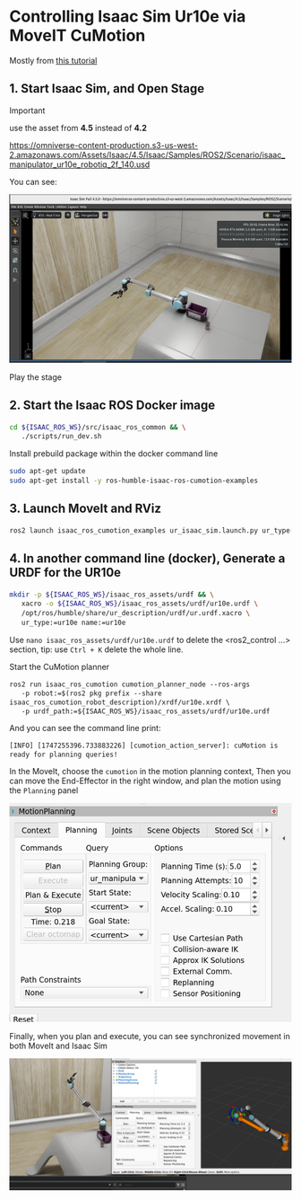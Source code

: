 # Controlling Isaac Sim Ur10e via MoveIT CuMotion

Mostly from [this tutorial](https://nvidia-isaac-ros.github.io/concepts/manipulation/cumotion_moveit/tutorial_isaac_sim.html)

## 1. Start Isaac Sim, and Open Stage

> [!IMPORTANT]
> use the asset from **4.5** instead of **4.2**

https://omniverse-content-production.s3-us-west-2.amazonaws.com/Assets/Isaac/4.5/Isaac/Samples/ROS2/Scenario/isaac_manipulator_ur10e_robotiq_2f_140.usd

You can see:

<img height=300 width=800 src="../1-ros2+isaac sim+ur10e/imgs/ur10e.png">

Play the stage

## 2. Start the Isaac ROS Docker image
```bash
cd ${ISAAC_ROS_WS}/src/isaac_ros_common && \
   ./scripts/run_dev.sh
```

Install prebuild package within the docker command line
```bash
sudo apt-get update
sudo apt-get install -y ros-humble-isaac-ros-cumotion-examples
```

## 3. Launch MoveIt and RViz
```bash
ros2 launch isaac_ros_cumotion_examples ur_isaac_sim.launch.py ur_type:=ur10e
```

## 4. In another command line (docker), Generate a URDF for the UR10e
```bash
mkdir -p ${ISAAC_ROS_WS}/isaac_ros_assets/urdf && \
   xacro -o ${ISAAC_ROS_WS}/isaac_ros_assets/urdf/ur10e.urdf \
   /opt/ros/humble/share/ur_description/urdf/ur.urdf.xacro \
   ur_type:=ur10e name:=ur10e
```

Use `nano isaac_ros_assets/urdf/ur10e.urdf` to delete the <ros2_control ...> section, tip: use `Ctrl + K` delete the whole line.


Start the CuMotion planner

```
ros2 run isaac_ros_cumotion cumotion_planner_node --ros-args
   -p robot:=$(ros2 pkg prefix --share isaac_ros_cumotion_robot_description)/xrdf/ur10e.xrdf \
   -p urdf_path:=${ISAAC_ROS_WS}/isaac_ros_assets/urdf/ur10e.urdf
```

And you can see the command line print:
```
[INFO] [1747255396.733883226] [cumotion_action_server]: cuMotion is ready for planning queries!
```

In the MoveIt, choose the `cumotion` in the motion planning context,
Then you can move the End-Effector in the right window, and plan the motion using the `Planning` panel

![planning](./imgs/planning.png)


Finally, when you plan and execute, you can see synchronized movement in both MoveIt and Isaac Sim

![move](./imgs/move.png)


